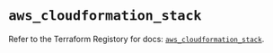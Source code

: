 # `aws_cloudformation_stack`

Refer to the Terraform Registory for docs: [`aws_cloudformation_stack`](https://registry.terraform.io/providers/hashicorp/aws/5.27.0/docs/resources/cloudformation_stack).
